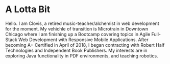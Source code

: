 # A Lotta Bit

Hello.  I am Clovis, a retired music-teacher/alchemist in web development for the moment. My vehichle of transition is   Microtrain in Downtown Chicago where I am finishing up a Bootcamp covering topics in Agile Full-Stack Web Development with Responsive Mobile Applications.  After becoming A+ Certified in April of 2018, I began contracting with Robert Half Technologies and Independent Book Publishers.   My interests are in exploring Java functionality in PDF environments, and teaching robotics.

